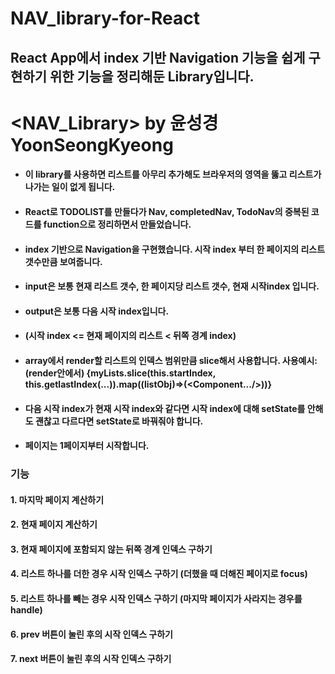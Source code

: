 # NAV_library-for-React
## React App에서 index 기반 Navigation 기능을 쉽게 구현하기 위한 기능을 정리해둔 Library입니다.

# <NAV_Library> by 윤성경 YoonSeongKyeong

- #### 이 library를 사용하면 리스트를 아무리 추가해도 브라우저의 영역을 뚫고 리스트가 나가는 일이 없게 됩니다.

- #### React로 TODOLIST를 만들다가 Nav, completedNav, TodoNav의 중복된 코드를 function으로 정리하면서 만들었습니다.
- #### index 기반으로 Navigation을 구현했습니다. 시작 index 부터 한 페이지의 리스트 갯수만큼 보여줍니다.
- #### input은 보통 현재 리스트 갯수, 한 페이지당 리스트 갯수, 현재 시작index 입니다.
- #### output은 보통 다음 시작 index입니다. 
- #### (시작 index <= 현재 페이지의 리스트 < 뒤쪽 경계 index)
- #### array에서 render할 리스트의 인덱스 범위만큼 slice해서 사용합니다. 사용예시: (render안에서) {myLists.slice(this.startIndex, this.getlastIndex(...)).map((listObj)=>(<Component.../>))}
- #### 다음 시작 index가 현재 시작 index와 같다면 시작 index에 대해 setState를 안해도 괜찮고 다르다면 setState로 바꿔줘야 합니다.
- #### 페이지는 1페이지부터 시작합니다.

### **기능** 
#### 1. 마지막 페이지 계산하기
#### 2. 현재 페이지 계산하기
#### 3. 현재 페이지에 포함되지 않는 뒤쪽 경계 인덱스 구하기 
#### 4. 리스트 하나를 더한 경우 시작 인덱스 구하기 (더했을 때 더해진 페이지로 focus)
#### 5. 리스트 하나를 빼는 경우 시작 인덱스 구하기 (마지막 페이지가 사라지는 경우를 handle)
#### 6. prev 버튼이 눌린 후의 시작 인덱스 구하기
#### 7. next 버튼이 눌린 후의 시작 인덱스 구하기
